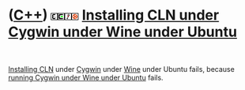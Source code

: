 



 

 

 

 

 

([C++](Cpp.htm)) ![CLN](PicCln.png)![Cygwin](PicCygwin.png)![Wine](PicWine.png)![Ubuntu](PicUbuntu.png) [Installing CLN under Cygwin under Wine under Ubuntu](CppClnInstallCygwinWineUbuntu.htm)
================================================================================================================================================================================================

 

[Installing CLN](CppClnInstall.htm) under [Cygwin](CppCygwin.htm) under
[Wine](CppWine.htm) under Ubuntu fails, because [running Cygwin under
Wine under Ubuntu](CppCygwinUnderWineUnderUbuntu.htm) fails.

 

 

 

 

 





 



